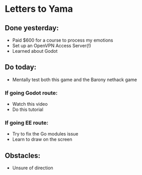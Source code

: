 # Letters to Yama

## Done yesterday:
- Paid $600 for a course to process my emotions 
- Set up an OpenVPN Access Server(!)
- Learned about Godot

## Do today:
- Mentally test both this game and the Barony nethack game

### If going Godot route:
- Watch this video
- Do this tutorial

### If going EE route:
- Try to fix the Go modules issue
- Learn to draw on the screen 

## Obstacles:
- Unsure of direction 
